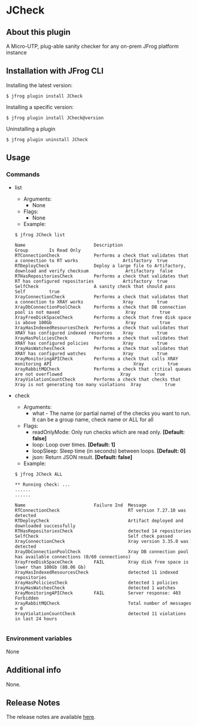 # JCheck

## About this plugin
A Micro-UTP, plug-able sanity checker for any on-prem JFrog platform instance

## Installation with JFrog CLI
Installing the latest version:

`$ jfrog plugin install JCheck`

Installing a specific version:

`$ jfrog plugin install JCheck@version`

Uninstalling a plugin

`$ jfrog plugin uninstall JCheck`

## Usage
### Commands
* list
    - Arguments:
        - None
    - Flags:
        - None
    - Example:
    ```
  $ jfrog JCheck list

    Name                          Description                                                                   Group        Is Read Only
    RTConnectionCheck             Performs a check that validates that a connection to RT works                 Artifactory  true
    RTDeployCheck                 Deploy a large file to Artifactory, download and verify checksum              Artifactory  false
    RTHasRepositoriesCheck        Performs a check that validates that RT has configured repositories           Artifactory  true
    SelfCheck                     A sanity check that should pass                                               Self         true
    XrayConnectionCheck           Performs a check that validates that a connection to XRAY works               Xray         true
    XrayDbConnectionPoolCheck     Performs a check that DB connection pool is not maxed                         Xray         true
    XrayFreeDiskSpaceCheck        Performs a check that free disk space is above 100Gb                            Xray         true
    XrayHasIndexedResourcesCheck  Performs a check that validates that XRAY has configured indexed resources    Xray         true
    XrayHasPoliciesCheck          Performs a check that validates that XRAY has configured policies             Xray         true
    XrayHasWatchesCheck           Performs a check that validates that XRAY has configured watches              Xray         true
    XrayMonitoringAPICheck        Performs a check that calls XRAY monitoring API                               Xray         true
    XrayRabbitMQCheck             Performs a check that critical queues are not overflowed                      Xray         true
    XrayViolationCountCheck       Performs a check that checks that Xray is not generating too many violations  Xray         true
  ```

* check
    - Arguments:
        - what - The name (or partial name) of the checks you want to run. It can be a group name, check name or ALL for all
    - Flags:
        - readOnlyMode: Only run checks which are read only. **[Default: false]**
        - loop: Loop over times. **[Default: 1]**
        - loopSleep: Sleep time (in seconds) between loops. **[Default: 0]**
        - json: Return JSON result. **[Default: false]**
    - Example:
    ```
  $ jfrog JCheck ALL
  
    ** Running check: ...
    ......
    ......

    Name                          Failure Ind  Message
    RTConnectionCheck                          RT version 7.27.10 was detected
    RTDeployCheck                              Artifact deployed and downloaded successfully
    RTHasRepositoriesCheck                     detected 14 repositories
    SelfCheck                                  Self check passed
    XrayConnectionCheck                        Xray version 3.35.0 was detected
    XrayDbConnectionPoolCheck                  Xray DB connection pool has available connections (0/60 connections)
    XrayFreeDiskSpaceCheck        FAIL         Xray disk free space is lower than 100Gb (88.06 Gb)
    XrayHasIndexedResourcesCheck               detected 11 indexed repositories
    XrayHasPoliciesCheck                       detected 1 policies
    XrayHasWatchesCheck                        detected 1 watches
    XrayMonitoringAPICheck        FAIL         Server response: 403 Forbidden
    XrayRabbitMQCheck                          Total number of messages = 0
    XrayViolationCountCheck                    detected 11 violations in last 24 hours
    
    
  ```

### Environment variables
None

## Additional info
None.

## Release Notes
The release notes are available [here](RELEASE.md).

